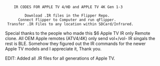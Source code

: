         IR CODES FOR APPLE TV 4/HD and APPLE TV 4K Gen 1-3
    
             Download .IR files in the Flipper Repo.
          Connect Flipper to Computer and run qFlipper.
     Transfer .IR Files to any location within SDCard/Infrared.

Special thanks to the people who made this $6 Apple TV IR only Remote clone.
All OEM Apple remotes (ATV4/4K) only send vol+/vol- IR singals the rest is BLE.
Somehow they figured out the IR commands for the newer Apple TV models and I appreciate it, Thank you.

EDIT: Added all .IR files for all generations of Apple TV.
         
     

           
                                                                  
